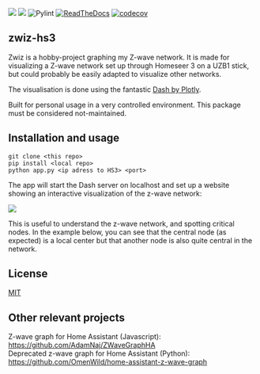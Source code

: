 [![](https://img.shields.io/badge/python-3.8-blue.svg)](https://www.python.org)
![](https://travis-ci.org/perolavsvendsen/zwiz-hs3.svg?branch=main)
![Pylint](https://github.com/perolavsvendsen/zwiz-hs3/workflows/Pylint/badge.svg)
[![ReadTheDocs](https://readthedocs.org/projects/zwiz-hs3/badge/?version=latest)](https://zwiz-hs3.readthedocs.io/en/latest/)
[![codecov](https://codecov.io/gh/perolavsvendsen/zwiz-hs3/branch/main/graph/badge.svg?token=7IQPK1F1S6)](https://codecov.io/gh/perolavsvendsen/zwiz-hs3)

## zwiz-hs3
Zwiz is a hobby-project graphing my Z-wave network. It is made for visualizing a Z-wave network set up through Homeseer 3 on a UZB1 stick, but could probably be easily adapted to visualize other networks.

The visualisation is done using the fantastic [Dash by Plotly](https://plotly.com/python/).

Built for personal usage in a very controlled environment. This package must be considered not-maintained. 

## Installation and usage
```
git clone <this repo>
pip install <local repo>
python app.py <ip adress to HS3> <port>
```

The app will start the Dash server on localhost and set up a website showing an interactive visualization of the z-wave network:

![](img/screenshot_2.gif)

This is useful to understand the z-wave network, and spotting critical nodes. In the example below, you can see that the central node (as expected) is a local center but that another node is also quite central in the network.

## License
[MIT](https://choosealicense.com/licenses/mit/)

## Other relevant projects
Z-wave graph for Home Assistant (Javascript): https://github.com/AdamNaj/ZWaveGraphHA<br />
Deprecated z-wave graph for Home Assistant (Python): https://github.com/OmenWild/home-assistant-z-wave-graph
